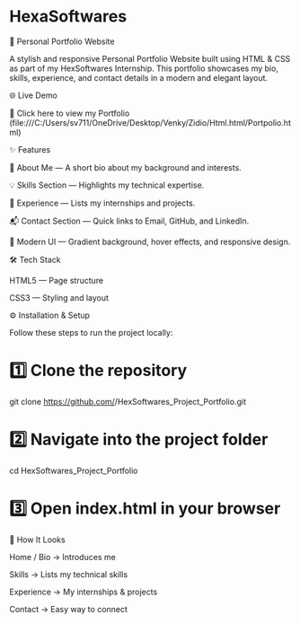 # HexaSoftwares

🌟 Personal Portfolio Website

A stylish and responsive Personal Portfolio Website built using HTML & CSS as part of my HexSoftwares Internship.
This portfolio showcases my bio, skills, experience, and contact details in a modern and elegant layout.

🌐 Live Demo

🔗 Click here to view my Portfolio (file:///C:/Users/sv711/OneDrive/Desktop/Venky/Zidio/Html.html/Portpolio.html)

✨ Features

👤 About Me — A short bio about my background and interests.

💡 Skills Section — Highlights my technical expertise.

💼 Experience — Lists my internships and projects.

📬 Contact Section — Quick links to Email, GitHub, and LinkedIn.

🎨 Modern UI — Gradient background, hover effects, and responsive design.

🛠 Tech Stack

HTML5 — Page structure

CSS3 — Styling and layout

⚙ Installation & Setup

Follow these steps to run the project locally:

# 1️⃣ Clone the repository
git clone https://github.com/<your-username>/HexSoftwares_Project_Portfolio.git  

# 2️⃣ Navigate into the project folder
cd HexSoftwares_Project_Portfolio  

# 3️⃣ Open index.html in your browser

📌 How It Looks

Home / Bio → Introduces me

Skills → Lists my technical skills

Experience → My internships & projects

Contact → Easy way to connect
